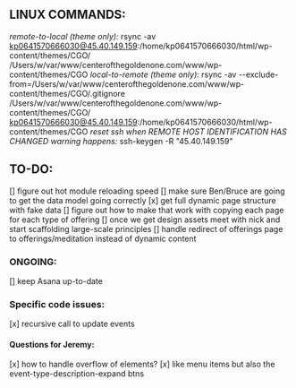 ## LINUX COMMANDS:
*remote-to-local (theme only):*
  rsync -av kp0641570666030@45.40.149.159:/home/kp0641570666030/html/wp-content/themes/CGO/ /Users/w/var/www/centerofthegoldenone.com/www/wp-content/themes/CGO
*local-to-remote (theme only):*
  rsync -av --exclude-from=/Users/w/var/www/centerofthegoldenone.com/www/wp-content/themes/CGO/.gitignore /Users/w/var/www/centerofthegoldenone.com/www/wp-content/themes/CGO/ kp0641570666030@45.40.149.159:/home/kp0641570666030/html/wp-content/themes/CGO
*reset ssh when REMOTE HOST IDENTIFICATION HAS CHANGED warning happens:*
  ssh-keygen -R "45.40.149.159"


## TO-DO:
[] figure out hot module reloading speed
[] make sure Ben/Bruce are going to get the data model going correctly
[x] get full dynamic page structure with fake data
[] figure out how to make that work with copying each page for each type of offering
[] once we get design assets meet with nick and start scaffolding large-scale principles
[] handle redirect of offerings page to offerings/meditation instead of dynamic content

### ONGOING:
[] keep Asana up-to-date

### Specific code issues:
[x] recursive call to update events

#### Questions for Jeremy:
[x] how to handle overflow of elements?
  [x] like menu items but also the event-type-description-expand btns
